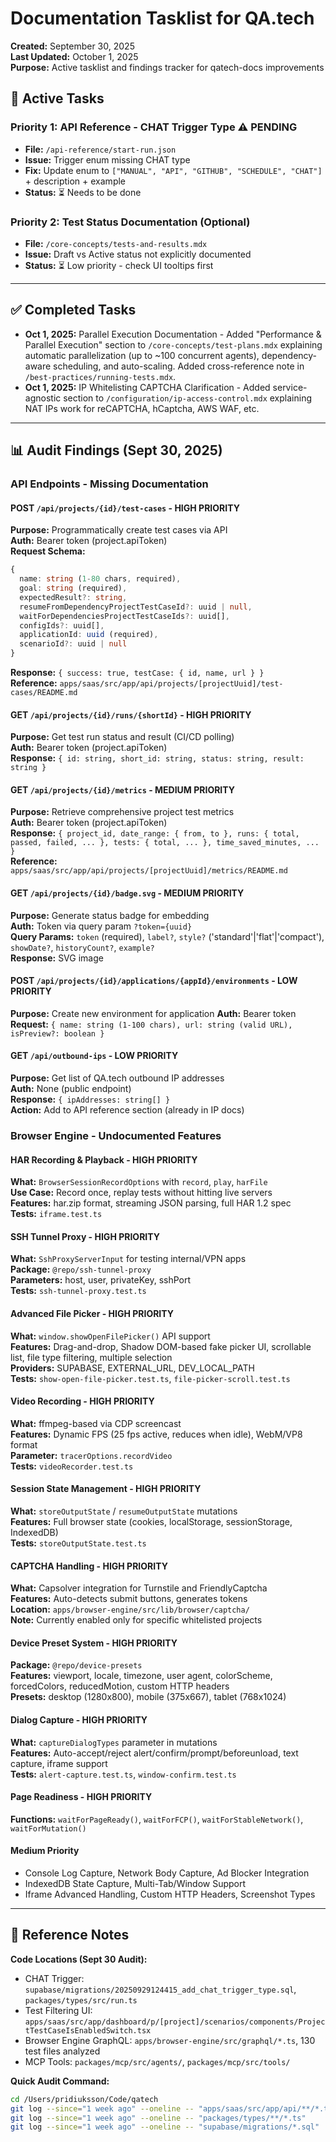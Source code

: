 # Documentation Tasklist for QA.tech

**Created:** September 30, 2025  
**Last Updated:** October 1, 2025  
**Purpose:** Active tasklist and findings tracker for qatech-docs improvements

## 🎯 Active Tasks

### Priority 1: API Reference - CHAT Trigger Type ⚠️ **PENDING**

- **File:** `/api-reference/start-run.json`
- **Issue:** Trigger enum missing CHAT type
- **Fix:** Update enum to `["MANUAL", "API", "GITHUB", "SCHEDULE", "CHAT"]` + description + example
- **Status:** ⏳ Needs to be done

### Priority 2: Test Status Documentation (Optional)

- **File:** `/core-concepts/tests-and-results.mdx`
- **Issue:** Draft vs Active status not explicitly documented
- **Status:** ⏳ Low priority - check UI tooltips first

---

## ✅ Completed Tasks

- **Oct 1, 2025:** Parallel Execution Documentation - Added "Performance & Parallel Execution" section to `/core-concepts/test-plans.mdx` explaining automatic parallelization (up to ~100 concurrent agents), dependency-aware scheduling, and auto-scaling. Added cross-reference note in `/best-practices/running-tests.mdx`.
- **Oct 1, 2025:** IP Whitelisting CAPTCHA Clarification - Added service-agnostic section to `/configuration/ip-access-control.mdx` explaining NAT IPs work for reCAPTCHA, hCaptcha, AWS WAF, etc.

---

## 📊 Audit Findings (Sept 30, 2025)

### API Endpoints - Missing Documentation

#### POST `/api/projects/{id}/test-cases` - HIGH PRIORITY

**Purpose:** Programmatically create test cases via API  
**Auth:** Bearer token (project.apiToken)  
**Request Schema:**

```typescript
{
  name: string (1-80 chars, required),
  goal: string (required),
  expectedResult?: string,
  resumeFromDependencyProjectTestCaseId?: uuid | null,
  waitForDependenciesProjectTestCaseIds?: uuid[],
  configIds?: uuid[],
  applicationId: uuid (required),
  scenarioId?: uuid | null
}
```

**Response:** `{ success: true, testCase: { id, name, url } }`  
**Reference:** `apps/saas/src/app/api/projects/[projectUuid]/test-cases/README.md`

#### GET `/api/projects/{id}/runs/{shortId}` - HIGH PRIORITY

**Purpose:** Get test run status and result (CI/CD polling)  
**Auth:** Bearer token (project.apiToken)  
**Response:** `{ id: string, short_id: string, status: string, result: string }`

#### GET `/api/projects/{id}/metrics` - MEDIUM PRIORITY

**Purpose:** Retrieve comprehensive project test metrics  
**Auth:** Bearer token (project.apiToken)  
**Response:** `{ project_id, date_range: { from, to }, runs: { total, passed, failed, ... }, tests: { total, ... }, time_saved_minutes, ... }`  
**Reference:** `apps/saas/src/app/api/projects/[projectUuid]/metrics/README.md`

#### GET `/api/projects/{id}/badge.svg` - MEDIUM PRIORITY

**Purpose:** Generate status badge for embedding  
**Auth:** Token via query param `?token={uuid}`  
**Query Params:** `token` (required), `label?`, `style?` ('standard'|'flat'|'compact'), `showDate?`, `historyCount?`, `example?`  
**Response:** SVG image

#### POST `/api/projects/{id}/applications/{appId}/environments` - LOW PRIORITY

**Purpose:** Create new environment for application
**Auth:** Bearer token  
**Request:** `{ name: string (1-100 chars), url: string (valid URL), isPreview?: boolean }`

#### GET `/api/outbound-ips` - LOW PRIORITY

**Purpose:** Get list of QA.tech outbound IP addresses  
**Auth:** None (public endpoint)  
**Response:** `{ ipAddresses: string[] }`  
**Action:** Add to API reference section (already in IP docs)

### Browser Engine - Undocumented Features

#### HAR Recording & Playback - HIGH PRIORITY

**What:** `BrowserSessionRecordOptions` with `record`, `play`, `harFile`  
**Use Case:** Record once, replay tests without hitting live servers  
**Features:** har.zip format, streaming JSON parsing, full HAR 1.2 spec  
**Tests:** `iframe.test.ts`

#### SSH Tunnel Proxy - HIGH PRIORITY

**What:** `SshProxyServerInput` for testing internal/VPN apps  
**Package:** `@repo/ssh-tunnel-proxy`  
**Parameters:** host, user, privateKey, sshPort  
**Tests:** `ssh-tunnel-proxy.test.ts`

#### Advanced File Picker - HIGH PRIORITY

**What:** `window.showOpenFilePicker()` API support  
**Features:** Drag-and-drop, Shadow DOM-based fake picker UI, scrollable list, file type filtering, multiple selection  
**Providers:** SUPABASE, EXTERNAL_URL, DEV_LOCAL_PATH  
**Tests:** `show-open-file-picker.test.ts`, `file-picker-scroll.test.ts`

#### Video Recording - HIGH PRIORITY

**What:** ffmpeg-based via CDP screencast  
**Features:** Dynamic FPS (25 fps active, reduces when idle), WebM/VP8 format  
**Parameter:** `tracerOptions.recordVideo`  
**Tests:** `videoRecorder.test.ts`

#### Session State Management - HIGH PRIORITY

**What:** `storeOutputState` / `resumeOutputState` mutations  
**Features:** Full browser state (cookies, localStorage, sessionStorage, IndexedDB)  
**Tests:** `storeOutputState.test.ts`

#### CAPTCHA Handling - HIGH PRIORITY

**What:** Capsolver integration for Turnstile and FriendlyCaptcha  
**Features:** Auto-detects submit buttons, generates tokens  
**Location:** `apps/browser-engine/src/lib/browser/captcha/`  
**Note:** Currently enabled only for specific whitelisted projects

#### Device Preset System - HIGH PRIORITY

**Package:** `@repo/device-presets`  
**Features:** viewport, locale, timezone, user agent, colorScheme, forcedColors, reducedMotion, custom HTTP headers  
**Presets:** desktop (1280x800), mobile (375x667), tablet (768x1024)

#### Dialog Capture - HIGH PRIORITY

**What:** `captureDialogTypes` parameter in mutations  
**Features:** Auto-accept/reject alert/confirm/prompt/beforeunload, text capture, iframe support  
**Tests:** `alert-capture.test.ts`, `window-confirm.test.ts`

#### Page Readiness - HIGH PRIORITY

**Functions:** `waitForPageReady()`, `waitForFCP()`, `waitForStableNetwork()`, `waitForMutation()`

#### Medium Priority

- Console Log Capture, Network Body Capture, Ad Blocker Integration
- IndexedDB State Capture, Multi-Tab/Window Support
- Iframe Advanced Handling, Custom HTTP Headers, Screenshot Types

---

## 📌 Reference Notes

**Code Locations (Sept 30 Audit):**

- CHAT Trigger: `supabase/migrations/20250929124415_add_chat_trigger_type.sql`, `packages/types/src/run.ts`
- Test Filtering UI: `apps/saas/src/app/dashboard/p/[project]/scenarios/components/ProjectTestCaseIsEnabledSwitch.tsx`
- Browser Engine GraphQL: `apps/browser-engine/src/graphql/*.ts`, 130 test files analyzed
- MCP Tools: `packages/mcp/src/agents/`, `packages/mcp/src/tools/`

**Quick Audit Command:**

```bash
cd /Users/pridiuksson/Code/qatech
git log --since="1 week ago" --oneline -- "apps/saas/src/app/api/**/*.ts"
git log --since="1 week ago" --oneline -- "packages/types/**/*.ts"
git log --since="1 week ago" --oneline -- "supabase/migrations/*.sql"
```

